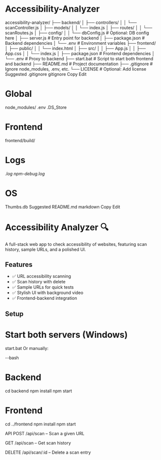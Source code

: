 # Accessibility-Analyzer

accessibility-analyzer/
├── backend/
│   ├── controllers/
│   │   └── scanController.js
│   ├── models/
│   │   └── index.js
│   ├── routes/
│   │   └── scanRoutes.js
│   ├── config/
│   │   └── dbConfig.js          # Optional: DB config here
│   ├── server.js                # Entry point for backend
│   ├── package.json             # Backend dependencies
│   └── .env                     # Environment variables
├── frontend/
│   ├── public/
│   │   └── index.html
│   ├── src/
│   │   ├── App.js
│   │   ├── App.css
│   │   └── index.js
│   ├── package.json             # Frontend dependencies
│   └── .env                     # Proxy to backend
├── start.bat                    # Script to start both frontend and backend
├── README.md                    # Project documentation
├── .gitignore                   # Ignore node_modules, .env, etc.
└── LICENSE                      # Optional: Add license
Suggested .gitignore
gitignore
Copy
Edit
# Global
node_modules/
.env
.DS_Store

# Frontend
frontend/build/

# Logs
*.log
npm-debug.log*

# OS
Thumbs.db
Suggested README.md
markdown
Copy
Edit
# Accessibility Analyzer 🔍

A full-stack web app to check accessibility of websites, featuring scan history, sample URLs, and a polished UI.

## Features
- ✅ URL accessibility scanning
- ✅ Scan history with delete
- ✅ Sample URLs for quick tests
- ✅ Stylish UI with background video
- ✅ Frontend-backend integration

## Setup

# Start both servers (Windows)
start.bat
Or manually:


--bash
# Backend
cd backend
npm install
npm start

# Frontend
cd ../frontend
npm install
npm start


API
POST /api/scan – Scan a given URL

GET /api/scan – Get scan history

DELETE /api/scan/:id – Delete a scan entry
